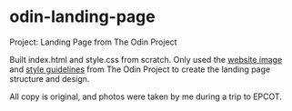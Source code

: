 # odin-landing-page
Project: Landing Page from The Odin Project

Built index.html and style.css from scratch. Only used the <a href="https://cdn.statically.io/gh/TheOdinProject/curriculum/main/foundations/html_css/project/odin-project.png" target="_blank">website image</a> and <a href="https://cdn.statically.io/gh/TheOdinProject/curriculum/main/foundations/html_css/project/colors_and_stuff.png" target="_blank">style guidelines</a> from The Odin Project to create the landing page structure and design.

All copy is original, and photos were taken by me during a trip to EPCOT.
